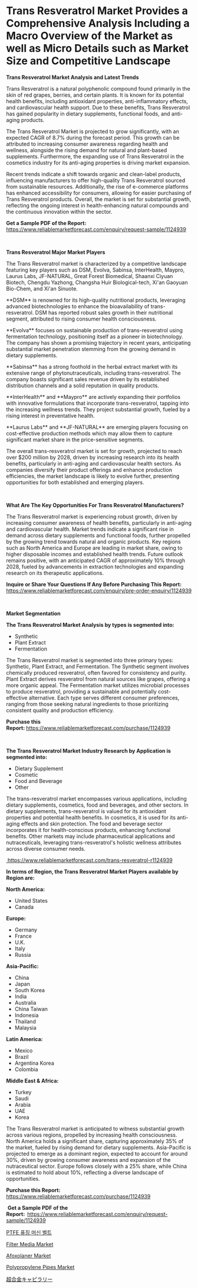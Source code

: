 <p><h1>Trans Resveratrol Market Provides a Comprehensive Analysis Including a Macro Overview of the Market as well as Micro Details such as Market Size and Competitive Landscape</h1></p><p><strong>Trans Resveratrol Market Analysis and Latest Trends</strong></p>
<p><p>Trans Resveratrol is a natural polyphenolic compound found primarily in the skin of red grapes, berries, and certain plants. It is known for its potential health benefits, including antioxidant properties, anti-inflammatory effects, and cardiovascular health support. Due to these benefits, Trans Resveratrol has gained popularity in dietary supplements, functional foods, and anti-aging products.</p><p>The Trans Resveratrol Market is projected to grow significantly, with an expected CAGR of 8.7% during the forecast period. This growth can be attributed to increasing consumer awareness regarding health and wellness, alongside the rising demand for natural and plant-based supplements. Furthermore, the expanding use of Trans Resveratrol in the cosmetics industry for its anti-aging properties is driving market expansion.</p><p>Recent trends indicate a shift towards organic and clean-label products, influencing manufacturers to offer high-quality Trans Resveratrol sourced from sustainable resources. Additionally, the rise of e-commerce platforms has enhanced accessibility for consumers, allowing for easier purchasing of Trans Resveratrol products. Overall, the market is set for substantial growth, reflecting the ongoing interest in health-enhancing natural compounds and the continuous innovation within the sector.</p></p>
<p><strong>Get a Sample PDF of the Report:&nbsp;</strong> <a href="https://www.reliablemarketforecast.com/enquiry/request-sample/1124939">https://www.reliablemarketforecast.com/enquiry/request-sample/1124939</a></p>
<p>&nbsp;</p>
<p><strong>Trans Resveratrol Major Market Players</strong></p>
<p><p>The Trans Resveratrol market is characterized by a competitive landscape featuring key players such as DSM, Evolva, Sabinsa, InterHealth, Maypro, Laurus Labs, JF-NATURAL, Great Forest Biomedical, Shaanxi Ciyuan Biotech, Chengdu Yazhong, Changsha Huir Biological-tech, Xi'an Gaoyuan Bio-Chem, and Xi'an Sinuote.</p><p>**DSM** is renowned for its high-quality nutritional products, leveraging advanced biotechnologies to enhance the bioavailability of trans-resveratrol. DSM has reported robust sales growth in their nutritional segment, attributed to rising consumer health consciousness.</p><p>**Evolva** focuses on sustainable production of trans-resveratrol using fermentation technology, positioning itself as a pioneer in biotechnology. The company has shown a promising trajectory in recent years, anticipating substantial market penetration stemming from the growing demand in dietary supplements.</p><p>**Sabinsa** has a strong foothold in the herbal extract market with its extensive range of phytonutraceuticals, including trans-resveratrol. The company boasts significant sales revenue driven by its established distribution channels and a solid reputation in quality products.</p><p>**InterHealth** and **Maypro** are actively expanding their portfolios with innovative formulations that incorporate trans-resveratrol, tapping into the increasing wellness trends. They project substantial growth, fueled by a rising interest in preventative health.</p><p>**Laurus Labs** and **JF-NATURAL** are emerging players focusing on cost-effective production methods which may allow them to capture significant market share in the price-sensitive segments. </p><p>The overall trans-resveratrol market is set for growth, projected to reach over $200 million by 2028, driven by increasing research into its health benefits, particularly in anti-aging and cardiovascular health sectors. As companies diversify their product offerings and enhance production efficiencies, the market landscape is likely to evolve further, presenting opportunities for both established and emerging players.</p></p>
<p>&nbsp;</p>
<p><strong>What Are The Key Opportunities For Trans Resveratrol Manufacturers?</strong></p>
<p><p>The Trans Resveratrol market is experiencing robust growth, driven by increasing consumer awareness of health benefits, particularly in anti-aging and cardiovascular health. Market trends indicate a significant rise in demand across dietary supplements and functional foods, further propelled by the growing trend towards natural and organic products. Key regions such as North America and Europe are leading in market share, owing to higher disposable incomes and established health trends. Future outlook remains positive, with an anticipated CAGR of approximately 10% through 2028, fueled by advancements in extraction technologies and expanding research on its therapeutic applications.</p></p>
<p><strong>Inquire or Share Your Questions If Any Before Purchasing This Report:</strong> <a href="https://www.reliablemarketforecast.com/enquiry/pre-order-enquiry/1124939">https://www.reliablemarketforecast.com/enquiry/pre-order-enquiry/1124939</a></p>
<p>&nbsp;</p>
<p><strong>Market Segmentation</strong></p>
<p><strong>The Trans Resveratrol Market Analysis by types is segmented into:</strong></p>
<p><ul><li>Synthetic</li><li>Plant Extract</li><li>Fermentation</li></ul></p>
<p><p>The Trans Resveratrol market is segmented into three primary types: Synthetic, Plant Extract, and Fermentation. The Synthetic segment involves chemically produced resveratrol, often favored for consistency and purity. Plant Extract derives resveratrol from natural sources like grapes, offering a more organic appeal. The Fermentation market utilizes microbial processes to produce resveratrol, providing a sustainable and potentially cost-effective alternative. Each type serves different consumer preferences, ranging from those seeking natural ingredients to those prioritizing consistent quality and production efficiency.</p></p>
<p><strong>Purchase this Report:&nbsp;</strong><a href="https://www.reliablemarketforecast.com/purchase/1124939">https://www.reliablemarketforecast.com/purchase/1124939</a></p>
<p>&nbsp;</p>
<p><strong>The Trans Resveratrol Market Industry Research by Application is segmented into:</strong></p>
<p><ul><li>Dietary Supplement</li><li>Cosmetic</li><li>Food and Beverage</li><li>Other</li></ul></p>
<p><p>The trans-resveratrol market encompasses various applications, including dietary supplements, cosmetics, food and beverages, and other sectors. In dietary supplements, trans-resveratrol is valued for its antioxidant properties and potential health benefits. In cosmetics, it is used for its anti-aging effects and skin protection. The food and beverage sector incorporates it for health-conscious products, enhancing functional benefits. Other markets may include pharmaceutical applications and nutraceuticals, leveraging trans-resveratrol's holistic wellness attributes across diverse consumer needs.</p></p>
<p><a href="https://www.reliablemarketforecast.com/trans-resveratrol-r1124939">&nbsp;https://www.reliablemarketforecast.com/trans-resveratrol-r1124939</a></p>
<p><strong>In terms of Region, the Trans Resveratrol Market Players available by Region are:</strong></p>
<p>
    <p> <strong> North America: </strong>
        <ul>
            <li>United States</li>
            <li>Canada</li>
        </ul>
        </p> 
    <p> <strong> Europe: </strong>
        <ul>
            <li>Germany</li>
            <li>France</li>
            <li>U.K.</li>
            <li>Italy</li>
            <li>Russia</li>
        </ul>
        </p> 
    <p> <strong> Asia-Pacific: </strong>
        <ul>
            <li>China</li>
            <li>Japan</li>
            <li>South Korea</li>
            <li>India</li>
            <li>Australia</li>
            <li>China Taiwan</li>
            <li>Indonesia</li>
            <li>Thailand</li>
            <li>Malaysia</li>
        </ul>
        </p> 
    <p> <strong> Latin America: </strong>
        <ul>
            <li>Mexico</li>
            <li>Brazil</li>
            <li>Argentina Korea</li>
            <li>Colombia</li>
        </ul>
        </p> 
    <p> <strong> Middle East & Africa: </strong>
        <ul>
            <li>Turkey</li>
            <li>Saudi</li>
            <li>Arabia</li>
            <li>UAE</li>
            <li>Korea</li>
        </ul>
    </p>
    </p>
<p><p>The Trans Resveratrol market is anticipated to witness substantial growth across various regions, propelled by increasing health consciousness. North America holds a significant share, capturing approximately 35% of the market, fueled by rising demand for dietary supplements. Asia-Pacific is projected to emerge as a dominant region, expected to account for around 30%, driven by growing consumer awareness and expansion of the nutraceutical sector. Europe follows closely with a 25% share, while China is estimated to hold about 10%, reflecting a diverse landscape of opportunities.</p></p>
<p><strong>Purchase this Report: </strong><a href="https://www.reliablemarketforecast.com/purchase/1124939">https://www.reliablemarketforecast.com/purchase/1124939</a></p>
<p>&nbsp;<strong>Get a Sample PDF of the Report:&nbsp;&nbsp;</strong><a href="https://www.reliablemarketforecast.com/enquiry/request-sample/1124939">https://www.reliablemarketforecast.com/enquiry/request-sample/1124939</a></p>
<p><strong></strong></p>
<p><p><a href="https://medium.com/@salfordkingie/ptfe-fusing-machine-belt-market-%EC%9D%98-%EA%B8%80%EB%A1%9C%EB%B2%8C-%EC%8B%9C%EC%9E%A5-%EA%B0%9C%EC%9A%94%EB%8A%94-%EC%A0%84-%EC%84%B8%EA%B3%84-%EB%B0%8F-%EC%A3%BC%EC%9A%94-%EC%8B%9C%EC%9E%A5%EC%9D%98-%EC%82%B0%EC%97%85%EC%97%90-%EC%98%81%ED%96%A5%EC%9D%84-%EB%AF%B8%EC%B9%98%EB%8A%94-%EC%A3%BC%EC%9A%94-%ED%8A%B8%EB%A0%8C%EB%93%9C%EC%97%90-%EB%8C%80%ED%95%9C-%EB%8F%85%ED%8A%B9%ED%95%9C-%EA%B4%80%EC%A0%90%EC%9D%84-%EC%A0%9C%EA%B3%B5%ED%95%A9%EB%8B%88%EB%8B%A4-d9432646649c">PTFE 퓨징 머신 벨트</a></p><p><a href="https://issuu.com/reportprime-2/docs/filter-media-market-size-2030.pptx_09b62726faa428">Filter Media Market</a></p><p><a href="https://www.linkedin.com/pulse/afoxolaner-market-global-insights-regional-analysis-2024-3sj6f?trackingId=htjFMS4%2BQDeF3m5Jhkesuw%3D%3D">Afoxolaner Market</a></p><p><a href="https://issuu.com/reportprime-2/docs/polypropylene-pipes-market-size-203_8dabd88ae7d59d">Polypropylene Pipes Market</a></p><p><a href="https://medium.com/@randallrunte2023/%E3%82%B9%E3%83%BC%E3%83%91%E3%83%BC%E3%83%AD%E3%82%A4%E3%82%AD%E3%83%A3%E3%83%94%E3%83%A9%E3%83%AA%E3%83%BC%E5%B8%82%E5%A0%B4%E4%BA%88%E6%B8%AC-2024%E5%B9%B4%E3%81%8B%E3%82%892031%E5%B9%B4%E3%81%BE%E3%81%A7%E3%81%AE%E3%82%B0%E3%83%AD%E3%83%BC%E3%83%90%E3%83%AB%E5%B8%82%E5%A0%B4%E3%81%AE%E3%83%88%E3%83%AC%E3%83%B3%E3%83%89%E3%81%A8%E5%88%86%E6%9E%90-169%E3%83%9A%E3%83%BC%E3%82%B8%E3%81%A7%E3%82%AB%E3%83%90%E3%83%BC-99139f0e62cd">超合金キャピラリー</a></p></p>
